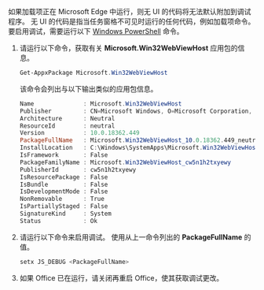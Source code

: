 如果加载项正在 Microsoft Edge 中运行，则无 UI 的代码将无法默认附加到调试程序。
无 UI 的代码是指当任务窗格不可见时运行的任何代码，例如加载项命令。 要启用调试，需要运行以下 [Windows PowerShell](/powershell/scripting/getting-started/getting-started-with-windows-powershell) 命令。

1. 请运行以下命令，获取有关 **Microsoft.Win32WebViewHost** 应用包的信息。
    
    ```powershell
    Get-AppxPackage Microsoft.Win32WebViewHost
    ```
    
    该命令会列出与以下输出类似的应用包信息。
    
    ```powershell
    Name              : Microsoft.Win32WebViewHost
    Publisher         : CN=Microsoft Windows, O=Microsoft Corporation, L=Redmond, S=Washington, C=US
    Architecture      : Neutral
    ResourceId        : neutral
    Version           : 10.0.18362.449
    PackageFullName   : Microsoft.Win32WebViewHost_10.0.18362.449_neutral_neutral_cw5n1h2txyewy
    InstallLocation   : C:\Windows\SystemApps\Microsoft.Win32WebViewHost_cw5n1h2txyewy
    IsFramework       : False
    PackageFamilyName : Microsoft.Win32WebViewHost_cw5n1h2txyewy
    PublisherId       : cw5n1h2txyewy
    IsResourcePackage : False
    IsBundle          : False
    IsDevelopmentMode : False
    NonRemovable      : True
    IsPartiallyStaged : False
    SignatureKind     : System
    Status            : Ok
    ```
    
2. 请运行以下命令来启用调试。 使用从上一命令列出的 **PackageFullName** 的值。
    
    ```powershell
    setx JS_DEBUG <PackageFullName>
    ```
    
3. 如果 Office 已在运行，请关闭再重启 Office，使其获取调试更改。